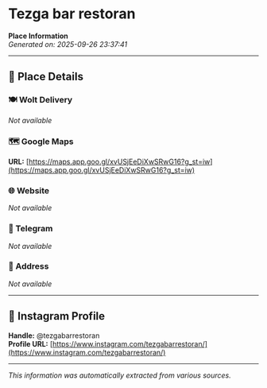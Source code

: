 # Tezga bar restoran

**Place Information**  
*Generated on: 2025-09-26 23:37:41*

---

## 📍 Place Details

### 🍽️ Wolt Delivery
*Not available*

### 🗺️ Google Maps
**URL:** [https://maps.app.goo.gl/xvUSjEeDiXwSRwG16?g_st=iw](https://maps.app.goo.gl/xvUSjEeDiXwSRwG16?g_st=iw)

### 🌐 Website
*Not available*

### 📱 Telegram
*Not available*

### 📍 Address
*Not available*

---

## 🔗 Instagram Profile

**Handle:** @tezgabarrestoran  
**Profile URL:** [https://www.instagram.com/tezgabarrestoran/](https://www.instagram.com/tezgabarrestoran/)

---

*This information was automatically extracted from various sources.*
